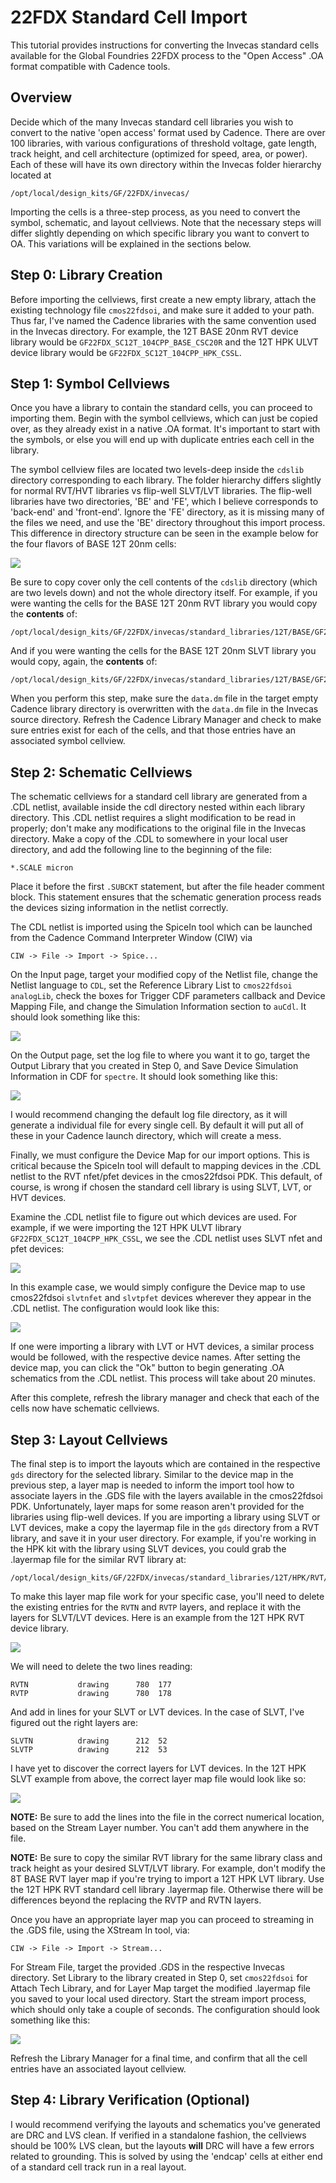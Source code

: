 # 22FDX Standard Cell Import

This tutorial provides instructions for converting the Invecas standard cells available for the Global Foundries 22FDX process to the "Open Access" .OA format compatible with Cadence tools.

## Overview

Decide which of the many Invecas standard cell libraries you wish to convert to the native 'open access' format used by Cadence. There are over 100 libraries, with various configurations of threshold voltage, gate length, track height, and cell architecture (optimized for speed, area, or power). Each of these will have its own directory within the Invecas folder hierarchy located at

```
/opt/local/design_kits/GF/22FDX/invecas/
```

Importing the cells is a three-step process, as you need to convert the symbol, schematic, and layout cellviews. Note that the necessary steps will differ slightly depending on which specific library you want to convert to OA. This variations will be explained in the sections below.

## Step 0: Library Creation

Before importing the cellviews, first create a new empty library, attach the existing technology file `cmos22fdsoi`, and make sure it added to your path. Thus far, I've named the Cadence libraries with the same convention used in the Invecas directory. For example, the 12T BASE 20nm RVT device library would be `GF22FDX_SC12T_104CPP_BASE_CSC20R` and the 12T HPK ULVT device library would be `GF22FDX_SC12T_104CPP_HPK_CSSL`.

## Step 1: Symbol Cellviews

Once you have a library to contain the standard cells, you can proceed to importing them. Begin with the symbol cellviews, which can just be copied over, as they already exist in a native .OA format. It's important to start with the symbols, or else you will end up with duplicate entries each cell in the library.

The symbol cellview files are located two levels-deep inside the `cdslib` directory corresponding to each library. The folder hierarchy differs slightly for normal RVT/HVT libraries vs flip-well SLVT/LVT libraries. The flip-well libraries have two directories, 'BE' and 'FE', which I believe corresponds to 'back-end' and 'front-end'. Ignore the 'FE' directory, as it is missing many of the files we need, and use the 'BE' directory throughout this import process. This difference in directory structure can be seen in the example below for the four flavors of BASE 12T 20nm cells:

![](fdsoi_1.png)

Be sure to copy cover only the cell contents of the `cdslib` directory (which are two levels down) and not the whole directory itself. For example, if you were wanting the cells for the BASE 12T 20nm RVT library you would copy the **contents** of:

```
/opt/local/design_kits/GF/22FDX/invecas/standard_libraries/12T/BASE/GF22FDX_SC12T_104CPP_BASE_CSC20R_FDK_RELV03R00/GF22FDX_SC12T_104CPP_BASE_CSC20R_FDK_RELV03R00/cdslib/GF22FDX_SC12T_104CPP_BASE_CSC20R
```

And if you were wanting the cells for the BASE 12T 20nm SLVT library you would copy, again, the **contents** of:

```
/opt/local/design_kits/GF/22FDX/invecas/standard_libraries/12T/BASE/GF22FDX_SC12T_104CPP_BASE_CSC20SL_FDK_RELV05R00/GF22FDX_SC12T_104CPP_BASE_CSC20SL_BE_RELV05R00/GF22FDX_SC12T_104CPP_BASE_CSC20SL_FDK_RELV05R00/cdslib/GF22FDX_SC12T_104CPP_BASE_CSC20SL
```
When you perform this step, make sure the `data.dm` file in the target empty Cadence library directory is overwritten with the `data.dm` file in the Invecas source directory. Refresh the Cadence Library Manager and check to make sure entries exist for each of the cells, and that those entries have an associated symbol cellview.

## Step 2: Schematic Cellviews

The schematic cellviews for a standard cell library are generated from a .CDL netlist, available inside the cdl directory nested within each library directory. This .CDL netlist requires a slight modification to be read in properly; don't make any modifications to the original file in the Invecas directory. Make a copy of the .CDL to somewhere in your local user directory, and add the following line to the beginning of the file:

```
*.SCALE micron
```

Place it before the first `.SUBCKT` statement, but after the file header comment block. This statement ensures that the schematic generation process reads the devices sizing information in the netlist correctly.

The CDL netlist is imported using the SpiceIn tool which can be launched from the Cadence Command Interpreter Window (CIW) via 

```
CIW -> File -> Import -> Spice...
```

On the Input page, target your modified copy of the Netlist file, change the Netlist language to `CDL`, set the Reference Library List to `cmos22fdsoi analogLib`, check the boxes for Trigger CDF parameters callback and Device Mapping File, and change the Simulation Information section to `auCdl`. It should look something like this:

![](fdsoi_2.png)

On the Output page, set the log file to where you want it to go, target the Output Library that you created in Step 0, and Save Device Simulation Information in CDF for `spectre`. It should look something like this:

![](fdsoi_3.png)

I would recommend changing the default log file directory, as it will generate a individual file for every single cell. By default it will put all of these in your Cadence launch directory, which will create a mess.

Finally, we must configure the Device Map for our import options. This is critical because the SpiceIn tool will default to mapping devices in the .CDL netlist to the RVT nfet/pfet devices in the cmos22fdsoi PDK. This default, of course, is wrong if chosen the standard cell library is using SLVT, LVT, or HVT devices. 

Examine the .CDL netlist file to figure out which devices are used. For example, if we were importing the 12T HPK ULVT library `GF22FDX_SC12T_104CPP_HPK_CSSL`, we see the .CDL netlist uses SLVT nfet and pfet devices:

![](fdsoi_4.png)

In this example case, we would simply configure the Device map to use cmos22fdsoi `slvtnfet` and `slvtpfet` devices wherever they appear in the .CDL netlist. The configuration would look like this:


![](fdsoi_5.png)

If one were importing a library with LVT or HVT devices, a similar process would be followed, with the respective device names. After setting the device map, you can click the "Ok" button to begin generating .OA schematics from the .CDL netlist. This process will take about 20 minutes.

After this complete, refresh the library manager and check that each of the cells now have schematic cellviews.

## Step 3: Layout Cellviews

The final step is to import the layouts which are contained in the respective `gds` directory for the selected library. Similar to the device map in the previous step, a layer map is needed to inform the import tool how to associate layers in the .GDS file with the layers available in the cmos22fdsoi PDK. Unfortunately, layer maps for some reason aren't provided for the libraries using flip-well devices. If you are importing a library using SLVT or LVT devices, make a copy the layermap file in the `gds` directory from a RVT library, and save it in your user directory. For example, if you're working in the HPK kit with the library using SLVT devices, you could grab the .layermap file for the similar RVT library at:

```
/opt/local/design_kits/GF/22FDX/invecas/standard_libraries/12T/HPK/RVT/FDK/GF22FDX_SC12T_104CPP_HPK_CSR_FDK_RELV01R00/GF22FDX_SC12T_104CPP_HPK_CSR_FDK_RELV01R00/gds
```

To make this layer map file work for your specific case, you'll need to delete the existing entries for the `RVTN` and `RVTP` layers, and replace it with the layers for SLVT/LVT devices. Here is an example from the 12T HPK RVT device library.

![](fdsoi_6.png)

We will need to delete the two lines reading:

```
RVTN		   drawing	    780  177
RVTP		   drawing	    780  178
```

And add in lines for your SLVT or LVT devices. In the case of SLVT, I've figured out the right layers are:

```
SLVTN		   drawing	    212  52
SLVTP		   drawing	    212  53
```

I have yet to discover the correct layers for LVT devices. In the 12T HPK SLVT example from above, the correct layer map file would look like so:

![](fdsoi_7.png)

**NOTE:** Be sure to add the lines into the file in the correct numerical location, based on the Stream Layer number. You can't add them anywhere in the file.

**NOTE:** Be sure to copy the similar RVT library for the same library class and track height as your desired SLVT/LVT library. For example, don't modify the 8T BASE RVT layer map if you're trying to import a 12T HPK LVT library. Use the 12T HPK RVT standard cell library .layermap file. Otherwise there will be differences beyond the replacing the RVTP and RVTN layers.

Once you have an appropriate layer map you can proceed to streaming in the .GDS file, using the XStream In tool, via:

```
CIW -> File -> Import -> Stream...
```

For Stream File, target the provided .GDS in the respective Invecas directory. Set Library to the library created in Step 0, set `cmos22fdsoi` for Attach Tech Library, and for Layer Map target the modified .layermap file you saved to your local used directory. Start the stream import process, which should only take a couple of seconds. The configuration should look something like this:

![](fdsoi_8.png)

Refresh the Library Manager for a final time, and confirm that all the cell entries have an associated layout cellview.

## Step 4: Library Verification (Optional)

I would recommend verifying the layouts and schematics you've generated are DRC and LVS clean. If verified in a standalone fashion, the cellviews should be 100% LVS clean, but the layouts **will** DRC will have a few errors related to grounding. This is solved by using the 'endcap' cells at either end of a standard cell track run in a real layout.













